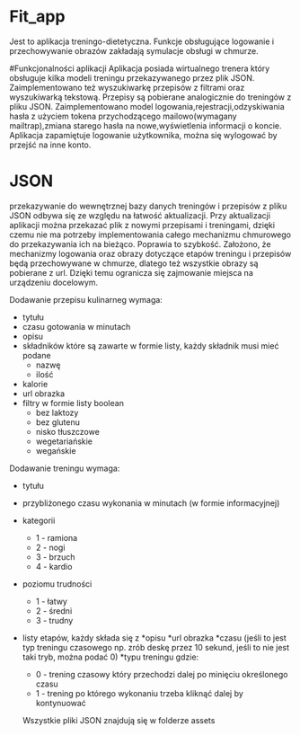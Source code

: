 # Fit_app
Jest to aplikacja treningo-dietetyczna. Funkcje obsługujące logowanie i przechowywanie obrazów zakładają symulacje obsługi w chmurze. 

#Funkcjonalności aplikacji
Aplikacja posiada wirtualnego trenera który obsługuje kilka modeli treningu przekazywanego przez plik JSON.
Zaimplementowano też wyszukiwarkę przepisów z filtrami oraz wyszukiwarką tekstową. Przepisy są pobierane analogicznie do treningów z pliku JSON.
Zaimplementowano model logowania,rejestracji,odzyskiwania hasła z użyciem tokena przychodzącego mailowo(wymagany mailtrap),zmiana starego hasła na nowe,wyświetlenia informacji o koncie.
Aplikacja zapamiętuje logowanie użytkownika, można się wylogować by przejść na inne konto.

# JSON
przekazywanie do wewnętrznej bazy danych treningów i przepisów z pliku JSON odbywa się ze względu na łatwość aktualizacji. Przy aktualizacji aplikacji można przekazać plik z nowymi przepisami i treningami,
dzięki czemu nie ma potrzeby implementowania całego mechanizmu chmurowego do przekazywania ich na bieżąco. Poprawia to szybkość. Założono, że mechanizmy logowania oraz obrazy dotyczące etapów treningu i przepisów będą przechowywane w chmurze,
dlatego też wszystkie obrazy są pobierane z url. Dzięki temu ogranicza się zajmowanie miejsca na urządzeniu docelowym.

Dodawanie przepisu kulinarneg wymaga:
- tytułu
- czasu gotowania w minutach
- opisu
- składników które są zawarte w formie listy, każdy składnik musi mieć podane
  * nazwę
  * ilość
- kalorie
- url obrazka
- filtry w formie listy boolean 
    * bez laktozy
    * bez glutenu
    * nisko tłuszczowe
    * wegetariańskie
    * wegańskie

Dodawanie treningu wymaga:
- tytułu
- przybliżonego czasu wykonania w minutach (w formie informacyjnej)
- kategorii
  * 1 - ramiona
  * 2 - nogi
  * 3 - brzuch
  * 4 - kardio
- poziomu trudności
  * 1 - łatwy
  * 2 - średni
  * 3 - trudny
- listy etapów, każdy składa się z
  *opisu
  *url obrazka
  *czasu (jeśli to jest typ treningu czasowego np. zrób deskę przez 10 sekund, jeśli to nie jest taki tryb, można podać 0)
  *typu treningu gdzie:
    - 0 - trening czasowy który przechodzi dalej po minięciu określonego czasu
    - 1 - trening po którego wykonaniu trzeba kliknąć dalej by kontynuować

  Wszystkie pliki JSON znajdują się w folderze assets
